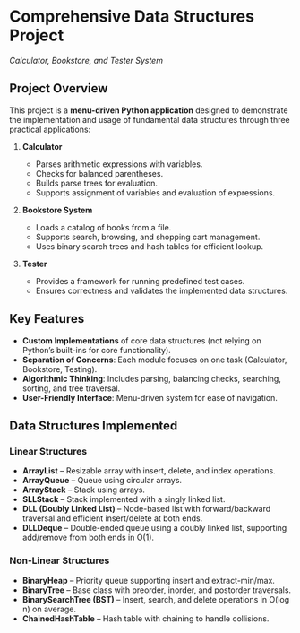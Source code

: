 # Comprehensive Data Structures Project  
*Calculator, Bookstore, and Tester System*

## Project Overview
This project is a **menu-driven Python application** designed to demonstrate the implementation and usage of fundamental data structures through three practical applications:

1. **Calculator**  
   - Parses arithmetic expressions with variables.  
   - Checks for balanced parentheses.  
   - Builds parse trees for evaluation.  
   - Supports assignment of variables and evaluation of expressions.  

2. **Bookstore System**  
   - Loads a catalog of books from a file.  
   - Supports search, browsing, and shopping cart management.  
   - Uses binary search trees and hash tables for efficient lookup.  

3. **Tester**  
   - Provides a framework for running predefined test cases.  
   - Ensures correctness and validates the implemented data structures.   

## Key Features
- **Custom Implementations** of core data structures (not relying on Python’s built-ins for core functionality).  
- **Separation of Concerns**: Each module focuses on one task (Calculator, Bookstore, Testing).  
- **Algorithmic Thinking**: Includes parsing, balancing checks, searching, sorting, and tree traversal.  
- **User-Friendly Interface**: Menu-driven system for ease of navigation.  

## Data Structures Implemented

### Linear Structures
- **ArrayList** – Resizable array with insert, delete, and index operations.  
- **ArrayQueue** – Queue using circular arrays.  
- **ArrayStack** – Stack using arrays.  
- **SLLStack** – Stack implemented with a singly linked list.  
- **DLL (Doubly Linked List)** – Node-based list with forward/backward traversal and efficient insert/delete at both ends.  
- **DLLDeque** – Double-ended queue using a doubly linked list, supporting add/remove from both ends in O(1).  

### Non-Linear Structures
- **BinaryHeap** – Priority queue supporting insert and extract-min/max.  
- **BinaryTree** – Base class with preorder, inorder, and postorder traversals.  
- **BinarySearchTree (BST)** – Insert, search, and delete operations in O(log n) on average.  
- **ChainedHashTable** – Hash table with chaining to handle collisions.  

